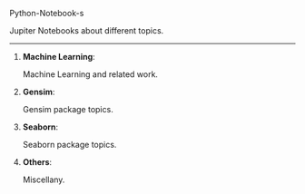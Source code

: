 Python-Notebook-s

Jupiter Notebooks about different topics.

***

1. **Machine Learning**:

   Machine Learning and related work.

2. **Gensim**:

   Gensim package topics.

3. **Seaborn**:

   Seaborn package topics.

4. **Others**:

   Miscellany.